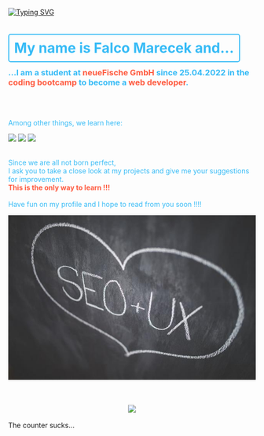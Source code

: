 [![Typing SVG](https://readme-typing-svg.herokuapp.com/?lines=Hello+and+welcome+to+my+profile;Take+a+look+around)](https://git.io/typing-svg)

<br>
<br>
<h1 style="color:#36BBF6; background-colo:darkslategray; display: inline; border: 2px solid #36bbf6; border-radius:5px;padding: 10px; ">My name is Falco Marecek and...</h1>

<br>


 <h3 style="color:#36BBF6">...I am a student at <strong style="color:#FE5A3F">neueFische GmbH</strong> since 25.04.2022 in the <strong style="color:#FE5A3F">coding bootcamp</strong> to become a <strong style="color:#FE5A3F">web developer</strong>.</h3> 
<br>
<br>
<p style="color:#36BBF6">Among other things, we learn here:</p>
<span >
	<img  src="https://img.shields.io/badge/-HTML5-E34F26?style=flat-square&logo=html5&logoColor=white" />
	<img  src="https://img.shields.io/badge/-CSS3-1572B6?style=flat-square&logo=css3" />
	<img  src="https://img.shields.io/badge/-JavaScript-oringe?style=flat-square&logo=javascript" />
</span>
<br>
<br>

<p style="color:#36BBF6">Since we are all not born perfect, <br>
I ask you to take a close look at my projects and give me your suggestions for improvement. 
<br>
<strong style="color:#FE5A3F">This is the only way to learn !!!</strong>
<br>
<br>
Have fun on my profile and I hope to read from you soon !!!!
</p>

![Picture of SEO & UX Love](pic/freepic.jpg)
<br>
<br>
<br>
<div align="center">
	<img  src="https://visitor-badge.glitch.me/badge?page_id=sun0225SUN" />
</div>

The counter sucks...





<!--
**Falconiac/Falconiac** is a ✨ _special_ ✨ repository because its `README.md` (this file) appears on your GitHub profile.

Here are some ideas to get you started:

- 🔭 I’m currently working on ...
- 🌱 I’m currently learning ...
- 👯 I’m looking to collaborate on ...
- 🤔 I’m looking for help with ...
- 💬 Ask me about ...
- 📫 How to reach me: ...
- 😄 Pronouns: ...
- ⚡ Fun fact: ...
-->
